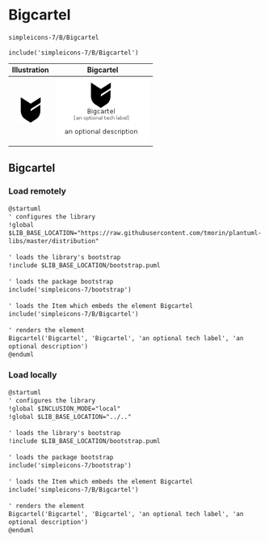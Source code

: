 # Bigcartel


```text
simpleicons-7/B/Bigcartel
```

```text
include('simpleicons-7/B/Bigcartel')
```



| Illustration | Bigcartel |
| :---: | :---: |
| ![illustration for Illustration](../../simpleicons-7/B/Bigcartel.png) | ![illustration for Bigcartel](../../simpleicons-7/B/Bigcartel.Local.png) |




## Bigcartel

### Load remotely
```plantuml
@startuml
' configures the library
!global $LIB_BASE_LOCATION="https://raw.githubusercontent.com/tmorin/plantuml-libs/master/distribution"

' loads the library's bootstrap
!include $LIB_BASE_LOCATION/bootstrap.puml

' loads the package bootstrap
include('simpleicons-7/bootstrap')

' loads the Item which embeds the element Bigcartel
include('simpleicons-7/B/Bigcartel')

' renders the element
Bigcartel('Bigcartel', 'Bigcartel', 'an optional tech label', 'an optional description')
@enduml
```

### Load locally
```plantuml
@startuml
' configures the library
!global $INCLUSION_MODE="local"
!global $LIB_BASE_LOCATION="../.."

' loads the library's bootstrap
!include $LIB_BASE_LOCATION/bootstrap.puml

' loads the package bootstrap
include('simpleicons-7/bootstrap')

' loads the Item which embeds the element Bigcartel
include('simpleicons-7/B/Bigcartel')

' renders the element
Bigcartel('Bigcartel', 'Bigcartel', 'an optional tech label', 'an optional description')
@enduml
```

